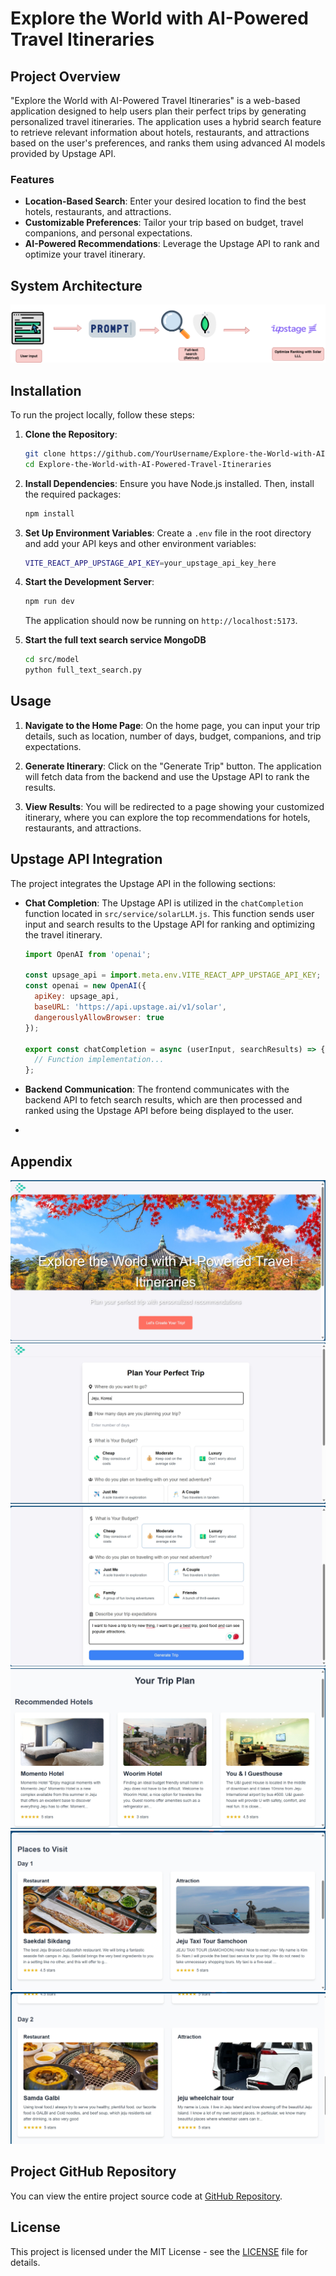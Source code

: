 # Explore the World with AI-Powered Travel Itineraries

## Project Overview

"Explore the World with AI-Powered Travel Itineraries" is a web-based application designed to help users plan their perfect trips by generating personalized travel itineraries. The application uses a hybrid search feature to retrieve relevant information about hotels, restaurants, and attractions based on the user's preferences, and ranks them using advanced AI models provided by Upstage API.

### Features

- **Location-Based Search**: Enter your desired location to find the best hotels, restaurants, and attractions.
- **Customizable Preferences**: Tailor your trip based on budget, travel companions, and personal expectations.
- **AI-Powered Recommendations**: Leverage the Upstage API to rank and optimize your travel itinerary.

## System Architecture
![System Architecture](image/fsad.drawio.png)
## Installation

To run the project locally, follow these steps:

1. **Clone the Repository**:
   ```bash
   git clone https://github.com/YourUsername/Explore-the-World-with-AI-Powered-Travel-Itineraries.git
   cd Explore-the-World-with-AI-Powered-Travel-Itineraries
   ```

2. **Install Dependencies**:
   Ensure you have Node.js installed. Then, install the required packages:
   ```bash
   npm install
   ```

3. **Set Up Environment Variables**:
   Create a `.env` file in the root directory and add your API keys and other environment variables:
   ```bash
   VITE_REACT_APP_UPSTAGE_API_KEY=your_upstage_api_key_here
   ```

4. **Start the Development Server**:
   ```bash
   npm run dev
   ```
   The application should now be running on `http://localhost:5173`.
5. **Start the full text search service MongoDB**
   ```bash
   cd src/model
   python full_text_search.py
   ```
## Usage

1. **Navigate to the Home Page**: On the home page, you can input your trip details, such as location, number of days, budget, companions, and trip expectations.

2. **Generate Itinerary**: Click on the "Generate Trip" button. The application will fetch data from the backend and use the Upstage API to rank the results.

3. **View Results**: You will be redirected to a page showing your customized itinerary, where you can explore the top recommendations for hotels, restaurants, and attractions.

## Upstage API Integration

The project integrates the Upstage API in the following sections:

- **Chat Completion**: The Upstage API is utilized in the `chatCompletion` function located in `src/service/solarLLM.js`. This function sends user input and search results to the Upstage API for ranking and optimizing the travel itinerary.

  ```javascript
  import OpenAI from 'openai';

  const upsage_api = import.meta.env.VITE_REACT_APP_UPSTAGE_API_KEY;
  const openai = new OpenAI({
    apiKey: upsage_api,
    baseURL: 'https://api.upstage.ai/v1/solar',
    dangerouslyAllowBrowser: true
  });

  export const chatCompletion = async (userInput, searchResults) => {
    // Function implementation...
  };
  ```

- **Backend Communication**: The frontend communicates with the backend API to fetch search results, which are then processed and ranked using the Upstage API before being displayed to the user.
- 

## Appendix
![](image/screenshot-1724071680347.png)
![](image/screenshot-1724071729067.png)
![](image/screenshot-1724071826835.png)
![](image/screenshot-1724071843199.png)
![](image/screenshot-1724071851249.png)
![](image/screenshot-1724071864350.png)

## Project GitHub Repository

You can view the entire project source code at [GitHub Repository](https://github.com/YourUsername/Explore-the-World-with-AI-Powered-Travel-Itineraries).

## License

This project is licensed under the MIT License - see the [LICENSE](LICENSE) file for details.

